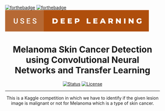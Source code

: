 [![forthebadge](https://forthebadge.com/images/badges/powered-by-coffee.svg)]()
[![forthebadge](https://forthebadge.com/images/badges/made-with-python.svg)]()
[![forthebadge](images/badges/uses-deep-learning.svg)]()

<h1 align="center">Melanoma Skin Cancer Detection using Convolutional Neural Networks and Transfer Learning</h1>

<div align="center">

  [![Status](https://img.shields.io/badge/status-active-success.svg)]()
  [![License](https://img.shields.io/badge/license-MIT-blue.svg)]()

</div>

---

<p align="center"> This is a Kaggle competition in which we have to identify if the given lesion image is malignant or not for Melanoma which is a type of skin cancer.
    <br> 
</p>

